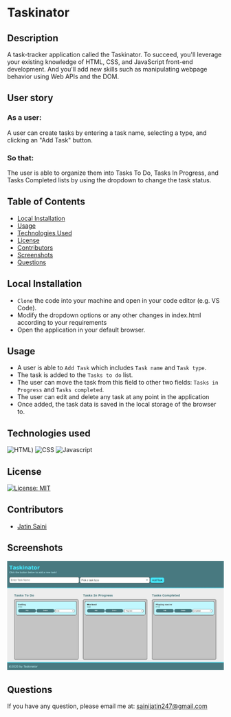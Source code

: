 # Taskinator

## Description
A task-tracker application called the Taskinator. To succeed, you'll leverage your existing knowledge of HTML, CSS, and JavaScript front-end development. And you'll add new skills such as manipulating webpage behavior using Web APIs and the DOM.

## User story
### As a user:
A user can create tasks by entering a task name, selecting a type, and clicking an "Add Task" button.

### So that:
The user is able to organize them into Tasks To Do, Tasks In Progress, and Tasks Completed lists by using the dropdown to change the task status.

## Table of Contents
* [Local Installation](#local-installation)
* [Usage](#usage)
* [Technologies Used](#technologies-used)
* [License](#license)
* [Contributors](#contributors)
* [Screenshots](#screenshots)
* [Questions](#questions)


## Local Installation
* `Clone` the code into your machine and open in your code editor (e.g. VS Code).
*  Modify the dropdown options or any other changes in index.html according to your requirements
*  Open the application in your default browser.

## Usage
* A user is able to `Add Task` which includes `Task name` and `Task type`.
* The task is added to the `Tasks to do` list.
* The user can move the task from this field to other two fields: `Tasks in Progress` and `Tasks completed`.
* The user can edit and delete any task at any point in the application
* Once added, the task data is saved in the local storage of the browser to.

## Technologies used
![HTML](https://img.shields.io/badge/HTML-239120?style=for-the-badge&logo=html5&logoColor=white))
![CSS](https://img.shields.io/badge/CSS-239120?&style=for-the-badge&logo=css3&logoColor=white)
![Javascript](https://img.shields.io/badge/JavaScript-F7DF1E?style=for-the-badge&logo=javascript&logoColor=black)

## License
[![License: MIT](https://img.shields.io/badge/License-MIT-yellow.svg)](https://opensource.org/licenses/MIT)

## Contributors
- [Jatin Saini](https://github.com/jatin1211)

## Screenshots
![Demo](./assets/images/Demo.JPG)

## Questions
If you have any question, please email me at: sainijatin247@gmail.com 